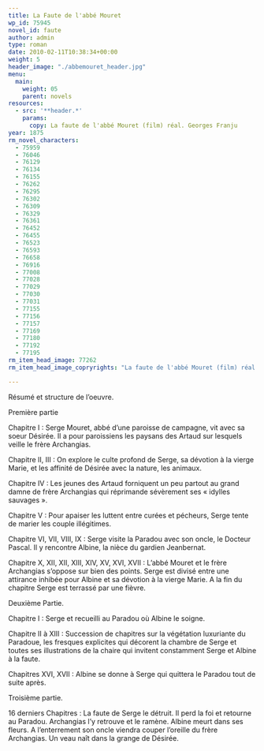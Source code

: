 ```yaml
---
title: La Faute de l'abbé Mouret
wp_id: 75945
novel_id: faute
author: admin
type: roman
date: 2010-02-11T10:38:34+00:00
weight: 5
header_image: "./abbemouret_header.jpg"
menu:
  main:
    weight: 05
    parent: novels
resources:
  - src: '**header.*'
    params:
      copy: La faute de l'abbé Mouret (film) réal. Georges Franju
year: 1875
rm_novel_characters:
  - 75959
  - 76046
  - 76129
  - 76134
  - 76155
  - 76262
  - 76295
  - 76302
  - 76309
  - 76329
  - 76361
  - 76452
  - 76455
  - 76523
  - 76593
  - 76658
  - 76916
  - 77008
  - 77028
  - 77029
  - 77030
  - 77031
  - 77155
  - 77156
  - 77157
  - 77169
  - 77180
  - 77192
  - 77195
rm_item_head_image: 77262
rm_item_head_image_copryrights: "La faute de l'abbé Mouret (film) réal. Georges Franju"

---
```

Résumé et structure de l&rsquo;oeuvre.

Première partie

Chapitre I : Serge Mouret, abbé d&rsquo;une paroisse de campagne, vit avec sa soeur Désirée. Il a pour paroissiens les paysans des Artaud sur lesquels veille le frère Archangias.

Chapitre II, III : On explore le culte profond de Serge, sa dévotion à la vierge Marie, et les affinité de Désirée avec la nature, les animaux.

Chapitre IV : Les jeunes des Artaud forniquent un peu partout au grand damne de frère Archangias qui réprimande sévèrement ses &laquo;&nbsp;idylles sauvages&nbsp;&raquo;.

Chapitre V : Pour apaiser les luttent entre curées et pécheurs, Serge tente de marier les couple illégitimes.

Chapitre VI, VII, VIII, IX : Serge visite la Paradou avec son oncle, le Docteur Pascal. Il y rencontre Albine, la nièce du gardien Jeanbernat.

Chapitre X, XII, XII, XIII, XIV, XV, XVI, XVII : L&rsquo;abbé Mouret et le frère Archangias s&rsquo;oppose sur bien des points. Serge est divisé entre une attirance inhibée pour Albine et sa dévotion à la vierge Marie. A la fin du chapitre Serge est terrassé par une fièvre.

Deuxième Partie.

Chapitre I : Serge et recueilli au Paradou où Albine le soigne.

Chapitre II à XIII : Succession de chapitres sur la végétation luxuriante du Paradoue, les fresques explicites qui décorent la chambre de Serge et toutes ses illustrations de la chaire qui invitent constamment Serge et Albine à la faute.

Chapitres XVI, XVII : Albine se donne à Serge qui quittera le Paradou tout de suite après.

Troisième partie.

16 derniers Chapitres : La faute de Serge le détruit. Il perd la foi et retourne au Paradou. Archangias l&rsquo;y retrouve et le ramène. Albine meurt dans ses fleurs. A l&rsquo;enterrement son oncle viendra couper l&rsquo;oreille du frère Archangias. Un veau naît dans la grange de Désirée.